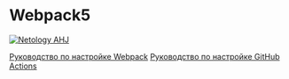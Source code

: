 # Webpack5

[![Netology AHJ](https://github.com/stormozov/1-working-env/actions/workflows/CI.yml/badge.svg?event=push)](https://github.com/stormozov/1-working-env/actions/workflows/CI.yml)

[Руководство по настройке Webpack](https://webpack.js.org/guides/)
[Руководство по настройке GitHub Actions](https://docs.github.com/en/actions/quickstart)
